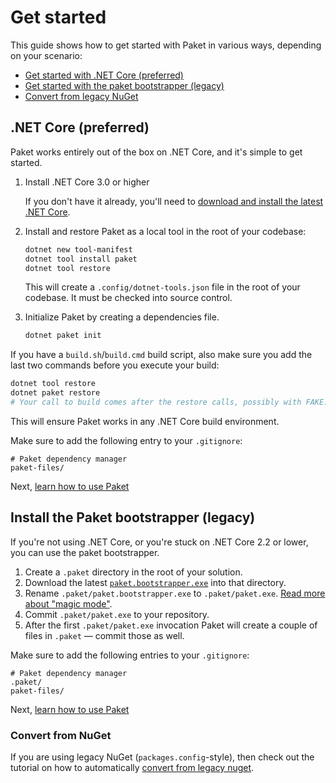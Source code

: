 # Get started

This guide shows how to get started with Paket in various ways, depending on your scenario:

* [Get started with .NET Core (preferred)](#net-core-preferred)
* [Get started with the paket bootstrapper (legacy)](#install-the-paket-bootstrapper-legacy)
* [Convert from legacy NuGet](#convert-from-nuget)

## .NET Core (preferred)

Paket works entirely out of the box on .NET Core, and it's simple to get started.

1. Install .NET Core 3.0 or higher

   If you don't have it already, you'll need to [download and install the latest .NET Core](https://dotnet.microsoft.com/download).

2. Install and restore Paket as a local tool in the root of your codebase:

   ```sh
   dotnet new tool-manifest
   dotnet tool install paket
   dotnet tool restore
   ```

   This will create a `.config/dotnet-tools.json` file in the root of your codebase. It must be checked into source control.

3. Initialize Paket by creating a dependencies file.

   ```sh
   dotnet paket init
   ```

If you have a `build.sh`/`build.cmd` build script, also make sure you add the last two commands before you execute your build:

```sh
dotnet tool restore
dotnet paket restore
# Your call to build comes after the restore calls, possibly with FAKE: https://fake.build/
```

This will ensure Paket works in any .NET Core build environment.

Make sure to add the following entry to your `.gitignore`:

```
# Paket dependency manager
paket-files/
```

Next, [learn how to use Paket](learn-how-to-use-paket.html)

## Install the Paket bootstrapper (legacy)

If you're not using .NET Core, or you're stuck on .NET Core 2.2 or lower, you can use the paket bootstrapper.

1. Create a `.paket` directory in the root of your solution.
1. Download the latest [`paket.bootstrapper.exe`](https://github.com/fsprojects/Paket/releases/latest) into that directory.
1. Rename `.paket/paket.bootstrapper.exe` to `.paket/paket.exe`. [Read more about "magic mode"](bootstrapper.html#Magic-mode).
1. Commit `.paket/paket.exe` to your repository.
1. After the first `.paket/paket.exe` invocation Paket will create a couple of
   files in `.paket` — commit those as well.

Make sure to add the following entries to your `.gitignore`:

```
# Paket dependency manager
.paket/
paket-files/
```

Next, [learn how to use Paket](learn-how-to-use-paket.html)

### Convert from NuGet

If you are using legacy NuGet (`packages.config`-style), then check out the tutorial on how to automatically [convert from legacy nuget](convert-from-nuget-tutorial.html).
